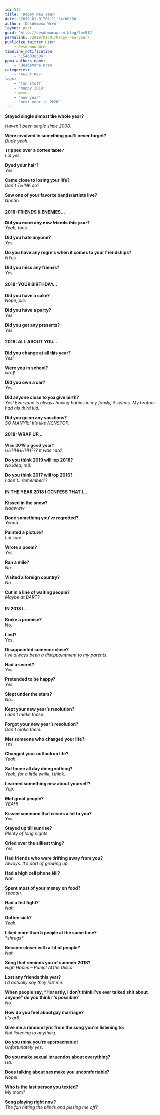 ```yaml
---
id: 512
title: 'Happy New Year!'
date: '2019-01-01T02:21:24+00:00'
author: 'Desdemona Wren'
layout: post
guid: 'http://desdemonawren.blog/?p=512'
permalink: /2019/01/01/happy-new-year/
publicize_twitter_user:
    - DesdemonaWren
timeline_notification:
    - '1546338306'
ppma_authors_name:
    - 'Desdemona Wren'
categories:
    - 'About Des'
tags:
    - 'fun stuff'
    - 'happy 2019'
    - memes
    - 'new year'
    - 'next year is 2020'
---
```


**Stayed single almost the whole year?**

*Haven’t been single since 2008.*

**Were involved In something you’ll never forget?**  
*Dude yeah.*

**Tripped over a coffee table?**  
*Lol yes.*

**Dyed your hair?**  
*Yes.*

**Came close to losing your life?**  
*Don’t THINK so?*

**Saw one of your favorite bands/artists live?**  
*Nnnah.*

#### **2018: FRIENDS &amp; ENEMIES…**

**Did you meet any new friends this year?**  
*Yeah, tons.*

**Did you hate anyone?**  
*Yes.*

**Do you have any regrets when it comes to your friendships?**  
*NYes*

**Did you miss any friends?**  
*Yes*

#### **2018: YOUR BIRTHDAY…**

**Did you have a cake?**  
*Nope, pie.*

**Did you have a party?**  
*Yes*

**Did you get any presents?**  
*Yes*

#### **2018: ALL ABOUT YOU…**

**Did you change at all this year?**  
*Yes!*

**Were you in school?**  
*No 🙂*

**Did you own a car?**  
*Yes.*

**Did anyone close to you give birth?**  
*Yes! Everyone is always having babies in my family, it seems. My brother had his third kid.*

**Did you go on any vacations?**  
*SO MANY!!!! It’s like NONSTOP.*

#### **2018: WRAP UP…**

**Was 2018 a good year?**  
*UHHHHHHH??? It was hard.*

**Do you think 2019 will top 2018?**  
*No idea, m8.*

**Do you think 2017 will top 2016?**  
*I don’t…remember??*

#### **IN THE YEAR 2018 I CONFESS THAT I…**

**Kissed in the snow?**  
*Naawww*

**Done something you’ve regretted?**  
*Yeaaa…*

**Painted a picture?**  
*Lol sure.*

**Wrote a poem?**  
*Yes.*

**Ran a mile?**  
*No*

**Visited a foreign country?**  
*No*

**Cut in a line of waiting people?**  
*Maybe at BART?*

#### **IN 2018 I…**

**Broke a promise?**  
No.

**Lied?**  
Yes.

**Disappointed someone close?**  
*I’ve always been a disappointment to my parents!*

**Had a secret?**  
*Yes.*

**Pretended to be happy?**  
*Yes.*

**Slept under the stars?**  
*No…*

**Kept your new year’s resolution?**  
*I don’t make those.*

**Forgot your new year’s resolution?**  
*Don’t make them.*

**Met someone who changed your life?**  
*Yes.*

**Changed your outlook on life?**  
*Yeah.*

**Sat home all day doing nothing?**  
*Yeah, for a little while, I think.*

**Learned something new about yourself?**  
*Yup.*

**Met great people?**  
*YEAH!*

**Kissed someone that means a lot to you?**  
*Yes.*

**Stayed up till sunrise?**  
*Plenty of long nights.*

**Cried over the silliest thing?**  
*Yes.*

**Had friends who were drifting away from you?**  
*Always. It’s part of growing up.*

**Had a high cell phone bill?**  
*Nah.*

**Spent most of your money on food?**  
*Yeaaah.*

**Had a fist fight?**  
*Nah.*

**Gotten sick?**  
*Yeah.*

**Liked more than 5 people at the same time?**  
*\*shrugs\**

**Became closer with a lot of people?**  
*Nah.*

**Song that reminds you of summer 2018?**  
*High Hopes – Panic! At the Disco*

**Lost any friends this year?**  
*I’d actually say they lost me.*

**When people say, “Honestly, I don’t think I’ve ever talked shit about anyone” do you think it’s possible?**  
*No.*

**How do you feel about gay marriage?**  
*It’s gr8.*

**Give me a random lyric from the song you’re listening to:**  
*Not listening to anything.*

**Do you think you’re approachable?**  
*Unfortunately yes.*

**Do you make sexual innuendos about everything?**  
*Ha.*

**Does talking about sex make you uncomfortable?**  
*Nope!*

**Who is the last person you texted?**  
My mom?

**Song playing right now?**  
*The fan hitting the blinds and pissing me off?*